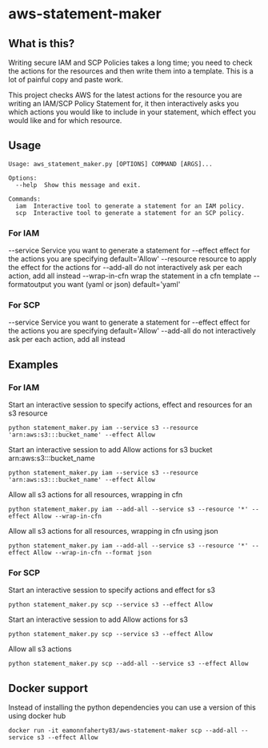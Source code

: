# aws-statement-maker

## What is this?
Writing secure IAM and SCP Policies takes a long time; you need to check the actions for the resources
and then write them into a template.  This is a lot of painful copy and paste work.

This project checks AWS for the latest actions for the resource you are writing an IAM/SCP Policy 
Statement for, it then interactively asks you which actions you would like to include in your 
statement, which effect you would like and for which resource.

## Usage
```
Usage: aws_statement_maker.py [OPTIONS] COMMAND [ARGS]...

Options:
  --help  Show this message and exit.

Commands:
  iam  Interactive tool to generate a statement for an IAM policy.
  scp  Interactive tool to generate a statement for an SCP policy.
```

### For IAM

--service Service you want to generate a statement for
--effect effect for the actions you are specifying default='Allow'
--resource resource to apply the effect for the actions for
--add-all do not interactively ask per each action, add all instead
--wrap-in-cfn wrap the statement in a cfn template
--formatoutput you want (yaml or json) default='yaml'


### For SCP

--service Service you want to generate a statement for
--effect effect for the actions you are specifying default='Allow'
--add-all do not interactively ask per each action, add all instead


## Examples

### For IAM
Start an interactive session to specify actions, effect and resources for an s3 resource
```
python statement_maker.py iam --service s3 --resource 'arn:aws:s3:::bucket_name' --effect Allow
```
Start an interactive session to add Allow actions for s3 bucket arn:aws:s3:::bucket_name
```
python statement_maker.py iam --service s3 --resource 'arn:aws:s3:::bucket_name' --effect Allow
```
Allow all s3 actions for all resources, wrapping in cfn
```
python statement_maker.py iam --add-all --service s3 --resource '*' --effect Allow --wrap-in-cfn
```
Allow all s3 actions for all resources, wrapping in cfn using json
```
python statement_maker.py iam --add-all --service s3 --resource '*' --effect Allow --wrap-in-cfn --format json
```

### For SCP
Start an interactive session to specify actions and effect for s3
```
python statement_maker.py scp --service s3 --effect Allow
```
Start an interactive session to add Allow actions for s3
```
python statement_maker.py scp --service s3 --effect Allow
```
Allow all s3 actions
```
python statement_maker.py scp --add-all --service s3 --effect Allow
```


## Docker support
Instead of installing the python dependencies you can use a version of this using docker hub
```
docker run -it eamonnfaherty83/aws-statement-maker scp --add-all --service s3 --effect Allow
```
